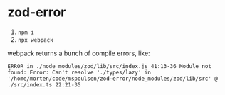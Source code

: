 # zod-error

1. `npm i`
2. `npx webpack`

webpack returns a bunch of compile errors, like:

`ERROR in ./node_modules/zod/lib/src/index.js 41:13-36 Module not found: Error: Can't resolve './types/lazy' in '/home/morten/code/mspoulsen/zod-error/node_modules/zod/lib/src' @ ./src/index.ts 22:21-35`
